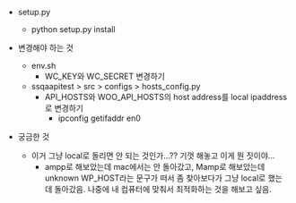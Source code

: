 - setup.py

  - python setup.py install

- 변경해야 하는 것

  - env.sh
    - WC_KEY와 WC_SECRET 변경하기
  - ssqaapitest > src > configs > hosts_config.py
    - API_HOSTS와 WOO_API_HOSTS의 host address를 local ipaddress로 변경하기
      - ipconfig getifaddr en0

- 궁금한 것
  - 이거 그냥 local로 돌리면 안 되는 것인가...?? 기껏 해놓고 이게 뭔 짓이야...
    - ampp로 해보았는데 mac에서는 안 돌아갔고, Mamp로 해보았는데 unknown WP_HOST라는 문구가 떠서 좀 찾아보다가 그냥 local로 했는데 돌아갔음. 나중에 내 컴퓨터에 맞춰서 최적화하는 것을 해보고 싶음.
